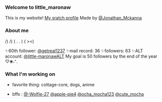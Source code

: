 ### Welcome to little_maronaw
This is my website!
[My sratch profile](https://scratch.mit.edu/users/little_maronaw/)
Made by [@Jonathan_Mckanna](https://scratch.mit.edu/users/Jonathan_Mckanna/)

### About me
/) /)
( . . )
( ><)

✨60th follower: [@getreal1237](https://scratch.mit.edu/users/getreal1237)
✨mail record: 36
✨followers: 63
✨ALT account: [@little-maronawALT](https://scratch.mit.edu/users/little-maronawALT)
My goal is 50 followers by the end of the year
♡❀˖⁺.

### What I'm working on

* favorite thing: cottage-core, dogs, anime

* bffs : [@-Wolfie-27](https://scratch.mit.edu/users/-Wolfie-27) [@apple-pie4](https://scratch.mit.edu/users/apple-pie4) [@ocha_mocha123](https://scratch.mit.edu/users/ocha_mocha123)
[@cute_mocha](https://scratch.mit.edu/users/cute_mocha)
